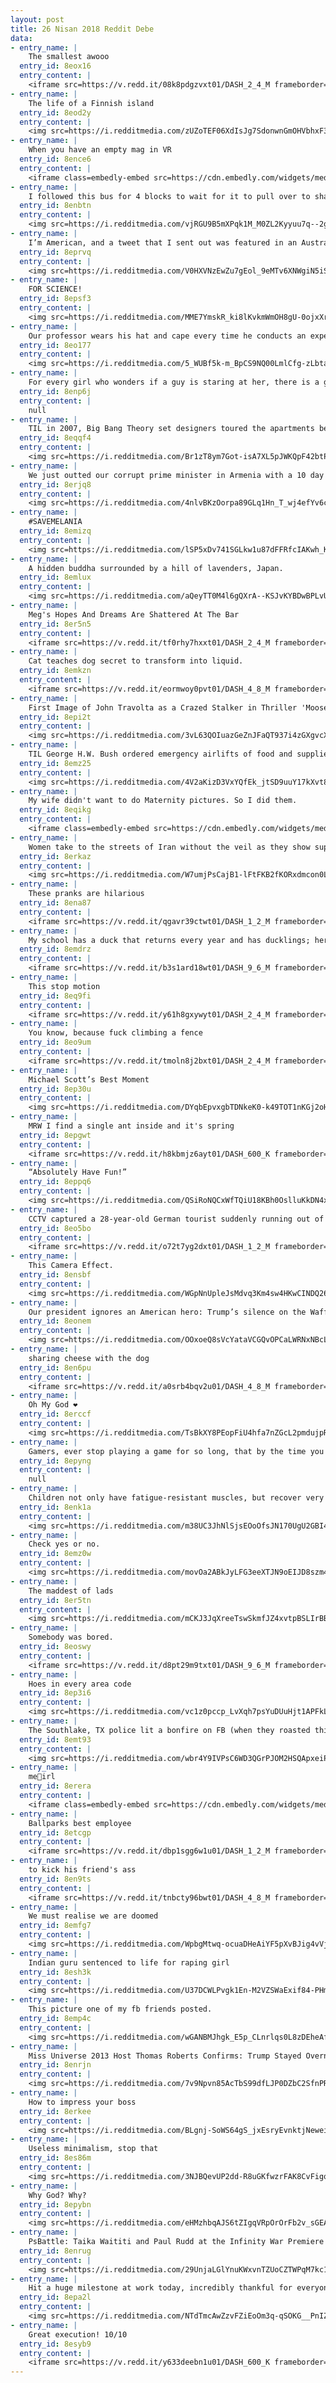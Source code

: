 ```yaml
---
layout: post
title: 26 Nisan 2018 Reddit Debe
data:
- entry_name: |
    The smallest awooo
  entry_id: 8eox16
  entry_content: |
    <iframe src=https://v.redd.it/08k8pdgzvxt01/DASH_2_4_M frameborder=0></iframe>
- entry_name: |
    The life of a Finnish island
  entry_id: 8eod2y
  entry_content: |
    <img src=https://i.redditmedia.com/zUZoTEF06XdIsJg7SdonwnGmOHVbhxF3ttRZDTjHv5g.jpg?s=6327120fa76b892cfb39cc838b3a6ebc frameborder=0>
- entry_name: |
    When you have an empty mag in VR
  entry_id: 8ence6
  entry_content: |
    <iframe class=embedly-embed src=https://cdn.embedly.com/widgets/media.html?src=https%3A%2F%2Fgfycat.com%2Fifr%2FDearSmoggyGalapagosalbatross&url=https%3A%2F%2Fgfycat.com%2FDearSmoggyGalapagosalbatross&image=https%3A%2F%2Fthumbs.gfycat.com%2FDearSmoggyGalapagosalbatross-size_restricted.gif&key=2aa3c4d5f3de4f5b9120b660ad850dc9&type=text%2Fhtml&schema=gfycat width=600 height=338 scrolling=no frameborder=0 allowfullscreen></iframe>
- entry_name: |
    I followed this bus for 4 blocks to wait for it to pull over to share this beautiful work of art.
  entry_id: 8enbtn
  entry_content: |
    <img src=https://i.redditmedia.com/vjRGU9B5mXPqk1M_M0ZL2Kyyuu7q--2giQVvIsn7zJ0.jpg?s=758f34f29746faf9d8fdea1e2a79a12a frameborder=0>
- entry_name: |
    I’m American, and a tweet that I sent out was featured in an Australian Newspaper, who thought I was English
  entry_id: 8eprvq
  entry_content: |
    <img src=https://i.redditmedia.com/V0HXVNzEwZu7gEol_9eMTv6XNWgiN5iSjRVVtHhPLBk.jpg?s=ab14217412514397cc2bb46b84332286 frameborder=0>
- entry_name: |
    FOR SCIENCE!
  entry_id: 8epsf3
  entry_content: |
    <img src=https://i.redditmedia.com/MME7YmskR_ki8lKvkmWmOH8gU-0ojxXrryWHuNQL4CE.jpg?s=15bfabc0dcae314a524c4e0bcc277cd0 frameborder=0>
- entry_name: |
    Our professor wears his hat and cape every time he conducts an experiment
  entry_id: 8eo177
  entry_content: |
    <img src=https://i.redditmedia.com/5_WUBf5k-m_BpCS9NQ00LmlCfg-zLbtawSdpISZDJIE.jpg?s=36c7f86369715bcb94804adf8cbcad99 frameborder=0>
- entry_name: |
    For every girl who wonders if a guy is staring at her, there is a guy who accidentally makes eye contact and is now afraid that she thinks he was staring at her.
  entry_id: 8enp6j
  entry_content: |
    null
- entry_name: |
    TIL in 2007, Big Bang Theory set designers toured the apartments being used by current graduate students to see how young scientists really live. They did a faithful re-creation of the apartments, but after CBS tested the show, the sets were scrapped because they were too depressing.
  entry_id: 8eqqf4
  entry_content: |
    <img src=https://i.redditmedia.com/Br1zT8ym7Got-isA7XL5pJWKQpF42btP14k6N5kIPno.jpg?s=29228cb4780ab7c14e1fe74c47a87586 frameborder=0>
- entry_name: |
    We just outted our corrupt prime minister in Armenia with a 10 day peaceful revolution, 200K people on the streets of the capital Yerevan. He was president for 10 years then changed constitution and elected himself as PM 4 4 days. Next up parliament!
  entry_id: 8erjq8
  entry_content: |
    <img src=https://i.redditmedia.com/4nlvBKzOorpa89GLq1Hn_T_wj4efYv6c45hM2Pbx5g8.jpg?s=7ee1dc4f42b3ffdc72b6b1782383e7af frameborder=0>
- entry_name: |
    #SAVEMELANIA
  entry_id: 8emizq
  entry_content: |
    <img src=https://i.redditmedia.com/lSP5xDv741SGLkw1u87dFFRfcIAKwh_K7EhUUPE6ZWM.gif?fm=jpg&s=64205cb5822bdb1c46c0f1ca518b5e3c frameborder=0>
- entry_name: |
    A hidden buddha surrounded by a hill of lavenders, Japan.
  entry_id: 8emlux
  entry_content: |
    <img src=https://i.redditmedia.com/aQeyTT0M4l6gQXrA--KSJvKYBDwBPLvU3v5dSv-cOgs.jpg?s=1c52f2f521629178556d103bff1c1c21 frameborder=0>
- entry_name: |
    Meg's Hopes And Dreams Are Shattered At The Bar
  entry_id: 8er5n5
  entry_content: |
    <iframe src=https://v.redd.it/tf0rhy7hxxt01/DASH_2_4_M frameborder=0></iframe>
- entry_name: |
    Cat teaches dog secret to transform into liquid.
  entry_id: 8emkzn
  entry_content: |
    <iframe src=https://v.redd.it/eormwoy0pvt01/DASH_4_8_M frameborder=0></iframe>
- entry_name: |
    First Image of John Travolta as a Crazed Stalker in Thriller 'Moose' - Directed by Fred Durst of Limp Bizkit
  entry_id: 8epi2t
  entry_content: |
    <img src=https://i.redditmedia.com/3vL63QOIuazGeZnJFaQT937i4zGXgvcXXt6zdi-1pBU.jpg?s=e15b580b1bb7e871782611547f2244c7 frameborder=0>
- entry_name: |
    TIL George H.W. Bush ordered emergency airlifts of food and supplies to Somalia in 1992.“Operation Restore Hope,” to help the starving country by protecting food shipments from the warlords. By helping to end the famine, American forces saved around 100,000 lives
  entry_id: 8emz25
  entry_content: |
    <img src=https://i.redditmedia.com/4V2aKizD3VxYQfEk_jtSD9uuY17kXvt8VWAp-HoMiz0.jpg?s=f7e40c38f5b868949122243ae01f0fb6 frameborder=0>
- entry_name: |
    My wife didn't want to do Maternity pictures. So I did them.
  entry_id: 8eqikg
  entry_content: |
    <iframe class=embedly-embed src=https://cdn.embedly.com/widgets/media.html?src=%2F%2Fimgur.com%2Fa%2F9AgN9fA%2Fembed&url=https%3A%2F%2Fimgur.com%2Fa%2F9AgN9fA&image=https%3A%2F%2Fi.imgur.com%2FOaI4LbQ.jpg%3Ffb&key=522baf40bd3911e08d854040d3dc5c07&type=text%2Fhtml&schema=imgur width=550 height=550 scrolling=no frameborder=0 allowfullscreen></iframe>
- entry_name: |
    Women take to the streets of Iran without the veil as they show support for woman who was viciously beaten by 'morality police'
  entry_id: 8erkaz
  entry_content: |
    <img src=https://i.redditmedia.com/W7umjPsCajB1-lFtFKB2fKORxdmcon0Lg8N3-AUdW3g.jpg?s=c936b155cbbefd569ee145005b418054 frameborder=0>
- entry_name: |
    These pranks are hilarious
  entry_id: 8ena87
  entry_content: |
    <iframe src=https://v.redd.it/qgavr39ctwt01/DASH_1_2_M frameborder=0></iframe>
- entry_name: |
    My school has a duck that returns every year and has ducklings; here are her 2018 babies!
  entry_id: 8emdrz
  entry_content: |
    <iframe src=https://v.redd.it/b3s1ard18wt01/DASH_9_6_M frameborder=0></iframe>
- entry_name: |
    This stop motion
  entry_id: 8eq9fi
  entry_content: |
    <iframe src=https://v.redd.it/y61h8gxywyt01/DASH_2_4_M frameborder=0></iframe>
- entry_name: |
    You know, because fuck climbing a fence
  entry_id: 8eo9um
  entry_content: |
    <iframe src=https://v.redd.it/tmoln8j2bxt01/DASH_2_4_M frameborder=0></iframe>
- entry_name: |
    Michael Scott’s Best Moment
  entry_id: 8ep30u
  entry_content: |
    <img src=https://i.redditmedia.com/DYqbEpvxgbTDNkeK0-k49TOT1nKGj2oH8CP_CZqWvzw.jpg?s=8e37ff8c185847758af4d96ca9608e62 frameborder=0>
- entry_name: |
    MRW I find a single ant inside and it's spring
  entry_id: 8epgwt
  entry_content: |
    <iframe src=https://v.redd.it/h8kbmjz6ayt01/DASH_600_K frameborder=0></iframe>
- entry_name: |
    “Absolutely Have Fun!”
  entry_id: 8eppq6
  entry_content: |
    <img src=https://i.redditmedia.com/QSiRoNQCxWfTQiU18KBh0OslluKkDN4xu9nLI9vmBw8.jpg?s=276740719d40a518c0c255fe34bafb00 frameborder=0>
- entry_name: |
    CCTV captured a 28-year-old German tourist suddenly running out of an airport without his luggage. It was the last time he was ever seen. He's been missing for 4 years
  entry_id: 8eo5bo
  entry_content: |
    <iframe src=https://v.redd.it/o72t7yg2dxt01/DASH_1_2_M frameborder=0></iframe>
- entry_name: |
    This Camera Effect.
  entry_id: 8ensbf
  entry_content: |
    <img src=https://i.redditmedia.com/WGpNnUpleJsMdvq3Km4sw4HKwCINDQ26eXr5z-wJXtU.jpg?s=93b30213e16cabf4d76bc8fef3639681 frameborder=0>
- entry_name: |
    Our president ignores an American hero: Trump’s silence on the Waffle House murders is deafening
  entry_id: 8eonem
  entry_content: |
    <img src=https://i.redditmedia.com/OOxoeQ8sVcYataVCGQvOPCaLWRNxNBcL0GS3hxCaObU.jpg?s=5a7c606e147c6d24f30d71bf61f3c962 frameborder=0>
- entry_name: |
    sharing cheese with the dog
  entry_id: 8en6pu
  entry_content: |
    <iframe src=https://v.redd.it/a0srb4bqv2u01/DASH_4_8_M frameborder=0></iframe>
- entry_name: |
    Oh My God ❤️
  entry_id: 8erccf
  entry_content: |
    <img src=https://i.redditmedia.com/TsBkXY8PEopFiU4hfa7nZGcL2pmdujpRrIAycXVR43Q.jpg?s=789d464b21b58b5a07dddc9fbb3b153a frameborder=0>
- entry_name: |
    Gamers, ever stop playing a game for so long, that by the time you come back you're so lost you have to start over, if so, what game was it?
  entry_id: 8epyng
  entry_content: |
    null
- entry_name: |
    Children not only have fatigue-resistant muscles, but recover very quickly from high-intensity exercise -- even faster than well-trained adult endurance athletes, according to a new study.
  entry_id: 8enk1a
  entry_content: |
    <img src=https://i.redditmedia.com/m38UC3JhNlSjsEOoOfsJN170UgU2GBI4l6AD9_2GQfo.jpg?s=641c70156f52416793ce6bbb2ee6bc7a frameborder=0>
- entry_name: |
    Check yes or no.
  entry_id: 8emz0w
  entry_content: |
    <img src=https://i.redditmedia.com/movOa2ABkJyLFG3eeXTJN9oEIJD8szm42aFonFkezZw.jpg?s=db9900e825cf1bd71f41faadc46c576c frameborder=0>
- entry_name: |
    The maddest of lads
  entry_id: 8er5tn
  entry_content: |
    <img src=https://i.redditmedia.com/mCKJ3JqXreeTswSkmfJZ4xvtpBSLIrBBICyVFkqzHAU.jpg?s=da79a229579dca7e3e4dc4d8e95115ab frameborder=0>
- entry_name: |
    Somebody was bored.
  entry_id: 8eoswy
  entry_content: |
    <iframe src=https://v.redd.it/d8pt29m9txt01/DASH_9_6_M frameborder=0></iframe>
- entry_name: |
    Hoes in every area code
  entry_id: 8ep3i6
  entry_content: |
    <img src=https://i.redditmedia.com/vc1z0pccp_LvXqh7psYuDUuHjt1APFkLgdbSJeOCZvU.jpg?s=5b71b4975552a7bf6a57a069b7fa50dd frameborder=0>
- entry_name: |
    The Southlake, TX police lit a bonfire on FB (when they roasted this trash)
  entry_id: 8emt93
  entry_content: |
    <img src=https://i.redditmedia.com/wbr4Y9IVPsC6WD3QGrPJOM2HSQApxeiPIEtmGVxQXLk.jpg?s=5f86d526b106c5d296ea6ad3f6f7afea frameborder=0>
- entry_name: |
    me🐸irl
  entry_id: 8erera
  entry_content: |
    <iframe class=embedly-embed src=https://cdn.embedly.com/widgets/media.html?src=https%3A%2F%2Fgfycat.com%2Fifr%2FUnpleasantVillainousGrasshopper&url=https%3A%2F%2Fgfycat.com%2Funpleasantvillainousgrasshopper&image=https%3A%2F%2Fthumbs.gfycat.com%2FUnpleasantVillainousGrasshopper-size_restricted.gif&key=2aa3c4d5f3de4f5b9120b660ad850dc9&type=text%2Fhtml&schema=gfycat width=600 height=600 scrolling=no frameborder=0 allowfullscreen></iframe>
- entry_name: |
    Ballparks best employee
  entry_id: 8etcgp
  entry_content: |
    <iframe src=https://v.redd.it/dbp1sgg6w1u01/DASH_1_2_M frameborder=0></iframe>
- entry_name: |
    to kick his friend's ass
  entry_id: 8en9ts
  entry_content: |
    <iframe src=https://v.redd.it/tnbcty96bwt01/DASH_4_8_M frameborder=0></iframe>
- entry_name: |
    We must realise we are doomed
  entry_id: 8emfg7
  entry_content: |
    <img src=https://i.redditmedia.com/WpbgMtwq-ocuaDHeAiYF5pXvBJig4vVjxjSagKN45U0.jpg?s=c6e217513443eb13d996577f99bfe71d frameborder=0>
- entry_name: |
    Indian guru sentenced to life for raping girl
  entry_id: 8esh3k
  entry_content: |
    <img src=https://i.redditmedia.com/U37DCWLPvgk1En-M2VZSWaExif84-PHmYnlhxjShxS8.jpg?s=736284f1d147a576f2dbe62ea5928364 frameborder=0>
- entry_name: |
    This picture one of my fb friends posted.
  entry_id: 8emp4c
  entry_content: |
    <img src=https://i.redditmedia.com/wGANBMJhgk_E5p_CLnrlqs0L8zDEheAfsj5eDISh0Vk.jpg?s=7193e0f42930ae220d348a3dfa85500e frameborder=0>
- entry_name: |
    Miss Universe 2013 Host Thomas Roberts Confirms: Trump Stayed Overnight in Moscow
  entry_id: 8enrjn
  entry_content: |
    <img src=https://i.redditmedia.com/7v9Npvn85AcTbS99dfLJP0DZbC2SfnPRauffB1m8XQY.jpg?s=93dbd12c75384ecdf63bcfea6a54d18d frameborder=0>
- entry_name: |
    How to impress your boss
  entry_id: 8erkee
  entry_content: |
    <img src=https://i.redditmedia.com/BLgnj-SoWS64gS_jxEsryEvnktjNeweixlnUckBfUyk.jpg?s=c2066c44d9be4e8c974a489fcbe195a2 frameborder=0>
- entry_name: |
    Useless minimalism, stop that
  entry_id: 8es86m
  entry_content: |
    <img src=https://i.redditmedia.com/3NJBQevUP2dd-R8uGKfwzrFAK8CvFigqbDgCzLwCq8o.jpg?s=22bfe8add948e808c21bff80765b9d97 frameborder=0>
- entry_name: |
    Why God? Why?
  entry_id: 8epybn
  entry_content: |
    <img src=https://i.redditmedia.com/eHMzhbqAJS6tZIgqVRpOrOrFb2v_sGEAQ65PNrVrPC4.jpg?s=16cab748c1f2c7d1da2c72b77bfc0940 frameborder=0>
- entry_name: |
    PsBattle: Taika Waititi and Paul Rudd at the Infinity War Premiere
  entry_id: 8enrug
  entry_content: |
    <img src=https://i.redditmedia.com/29UnjaLGlYnuKWxvnTZUoCZTWPqM7kc1rzUs70KZ8Lw.jpg?s=bce41f580a46b4506ef114e73bfa9aef frameborder=0>
- entry_name: |
    Hit a huge milestone at work today, incredibly thankful for everyone who helped make it possible!
  entry_id: 8epa2l
  entry_content: |
    <img src=https://i.redditmedia.com/NTdTmcAwZzvFZiEoOm3q-qSOKG__PnIZkLFemDFhtvY.jpg?s=97a8393e234457fa2f3151fd74efe650 frameborder=0>
- entry_name: |
    Great execution! 10/10
  entry_id: 8esyb9
  entry_content: |
    <iframe src=https://v.redd.it/y633deebn1u01/DASH_600_K frameborder=0></iframe>
---
```

